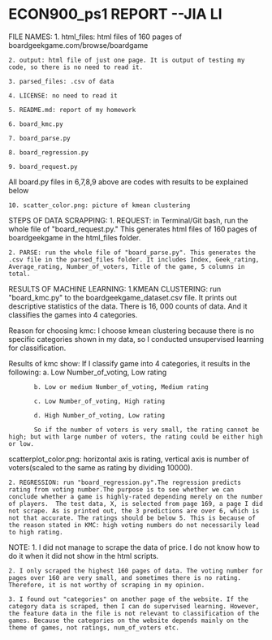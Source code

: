 # ECON900_ps1 REPORT                   --JIA LI
FILE NAMES:
	1. html_files: html files of 160 pages of boardgeekgame.com/browse/boardgame

	2. output: html file of just one page. It is output of testing my code, so there is no need to read it.

	3. parsed_files: .csv of data

	4. LICENSE: no need to read it

	5. README.md: report of my homework

	6. board_kmc.py

	7. board_parse.py

	8. board_regression.py

	9. board_request.py

All board.py files in 6,7,8,9 above are codes with results to be explained below

	10. scatter_color.png: picture of kmean clustering



STEPS OF DATA SCRAPPING:
	1. REQUEST: in Terminal/Git bash, run the whole file of "board_request.py." This generates html files of 160 pages of boardgeekgame in the html_files folder.

	2. PARSE: run the whole file of "board_parse.py". This generates the .csv file in the parsed_files folder. It includes Index, Geek_rating, Average_rating, Number_of_voters, Title of the game, 5 columns in total.


RESULTS OF MACHINE LEARNING:
    1.KMEAN CLUSTERING: run "board_kmc.py" to the boardgeekgame_dataset.csv file. It prints out descriptive statistics of the data. There is 16, 000 counts of data. And it classifies the games into 4 categories. 

Reason for choosing kmc: I choose kmean clustering because there is no specific categories shown in my data, so I conducted unsupervised learning for classification. 

Results of kmc show: If I classify game into 4 categories, it results in the following: a. Low Number_of_voting, Low rating

           b. Low or medium Number_of_voting, Medium rating

           c. Low Number_of_voting, High rating

           d. High Number_of_voting, Low rating

           So if the number of voters is very small, the rating cannot be high; but with large number of voters, the rating could be either high or low.

scatterplot_color.png: horizontal axis is rating, vertical axis is number of voters(scaled to the same as rating by dividing 10000).

	2. REGRESSION: run "board_regression.py".The regression predicts rating from voting number.The purpose is to see whether we can conclude whether a game is highly-rated depending merely on the number of players.  The test data, X, is selected from page 169, a page I did not scrape. As is printed out, the 3 predictions are over 6, which is not that accurate. The ratings should be below 5. This is because of the reason stated in KMC: high voting numbers do not necessarily lead to high rating.


NOTE: 
	1. I did not manage to scrape the data of price. I do not know how to do it when it did not show in the html scripts.

	2. I only scraped the highest 160 pages of data. The voting number for pages over 160 are very small, and sometimes there is no rating. Therefore, it is not worthy of scraping in my opinion. 
	
	3. I found out "categories" on another page of the website. If the category data is scraped, then I can do supervised learning. However, the feature data in the file is not relevant to classification of the games. Because the categories on the website depends mainly on the theme of games, not ratings, num_of_voters etc. 